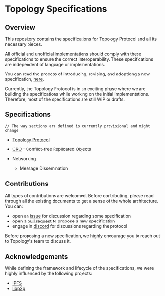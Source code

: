 # Topology Specifications

## Overview

This repository contains the specifications for Topology Protocol and all its necessary pieces.

All official and unofficial implementations should comply with these specifications to ensure the correct interoperability.
These specifications are independent of language or implementations.

You can read the process of introducing, revising, and adoptiong a new specification, [here](framework.md).

Currently, the Topology Protocol is in an exciting phase where we are building the specifications while working on the initial implementations.
Therefore, most of the specifications are still WIP or drafts.

## Specifications

`// The way sections are defined is currently provisional and might change`
- [Topology Protocol](protocol)
- [CRO](cro) - Conflict-free Replicated Objects

- Networking
    - Message Dissemination

## Contributions

All types of contributions are welcomed. Before contributing, please read through all the existing documents to get a sense of the whole architecture. You can:
- open an [issue](https://github.com/topology-foundation/specs/issues) for discussion regarding some specification
- open a [pull request](https://github.com/topology-foundation/specs/pulls) to propose a new specification
- engage in [discord](https://discord.gg/k9Rcc7NuYc) for discussions regarding the protocol

Before proposing a new specification, we highly encourage you to reach out to Topology's team to discuss it.

## Acknowledgements

While defining the framework and lifecycle of the specifications, we were highly influenced by the following projects:
- [IPFS](https://github.com/ipfs/specs)
- [libp2p](https://github.com/libp2p/specs/tree/master)
